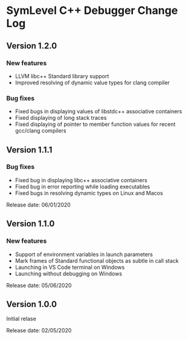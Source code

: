 # SymLevel C++ Debugger Change Log


## Version 1.2.0

### New features
- LLVM libc++ Standard library support
- Improved resolving of dynamic value types for clang compiler

### Bug fixes
- Fixed bugs in displaying values of libstdc++ associative containers
- Fixed displaying of long stack traces
- Fixed displaying of pointer to member function values for recent gcc/clang compilers


## Version 1.1.1

### Bug fixes
- Fixed bug in displaying libc++ associative containers
- Fixed bug in error reporting while loading executables
- Fixed bugs in resolving dynamic types on Linux and Macos

Release date: 06/01/2020


## Version 1.1.0

### New features
- Support of environment variables in launch parameters
- Mark frames of Standard functional objects as subtle in call stack
- Launching in VS Code terminal on Windows
- Launching without debugging on Windows

Release date: 05/06/2020


## Version 1.0.0
Initial relase

Release date: 02/05/2020
